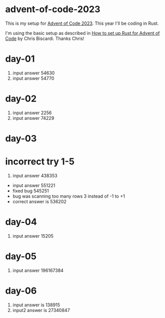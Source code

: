 # advent-of-code-2023

This is my setup for [Advent of Code 2023](https://adventofcode.com/2023).  This year I'll be coding in Rust.

I'm using the basic setup as described in [How to set up Rust for Advent of Code](https://www.youtube.com/watch?app=desktop&v=fEQv-cqzbPg) by Chris Biscardi.  Thanks Chris!


# day-01
1. input answer 54630
2. input answer 54770

# day-02
1. input answer 2256
2. input answer 74229

# day-03
# incorrect try 1-5
1. input answer 438353
- input answer 551221
- fixed bug 545251
- bug was scanning too many rows 3 instead of -1 to +1
- correct answer is 536202 

# day-04
1. input answer 15205

# day-05
1. input answer 196167384

 # day-06
 1. input answer is 138915
 2. input2 answer is 27340847